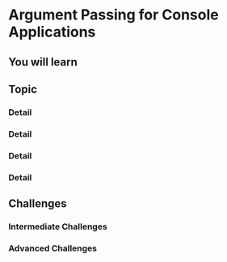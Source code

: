 # Argument Passing for Console Applications

## You will learn

## Topic 

### Detail

### Detail

### Detail

### Detail

## Challenges

### Intermediate Challenges

### Advanced Challenges